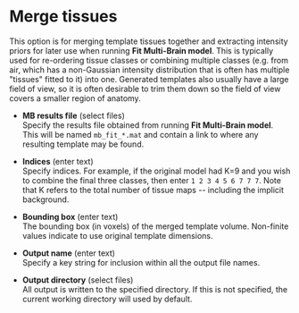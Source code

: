 # Merge tissues  
This option is for merging template tissues together and extracting intensity priors for later use when running **Fit Multi-Brain model**. This is typically used for re-ordering tissue classes or combining multiple classes (e.g. from air, which has a non-Gaussian intensity distribution that is often has multiple "tissues" fitted to it) into one. Generated templates also usually have a large field of view, so it is often desirable to trim them down so the field of view covers a smaller region of anatomy.  

* **MB results file** (select files)  
Specify the results file obtained from running **Fit Multi-Brain model**. This will be named ``mb_fit_*.mat`` and contain a link to where any resulting template may be found.  

* **Indices** (enter text)  
Specify indices. For example, if the original model had K=9 and you wish to combine the final three classes, then enter ``1 2 3 4 5 6 7 7 7``. Note that K refers to the total number of tissue maps -- including the implicit background.  

* **Bounding box** (enter text)  
The bounding box (in voxels) of the merged template volume. Non-finite values indicate to use original template dimensions.  

* **Output name** (enter text)  
Specify a key string for inclusion within all the output file names.  

* **Output directory** (select files)  
All output is written to the specified directory. If this is not specified, the current working directory will used by default.  
